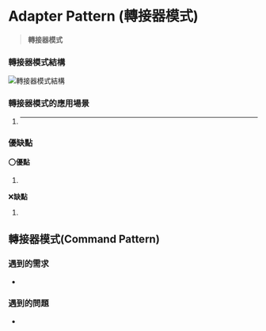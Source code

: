 # Adapter Pattern (轉接器模式)

> **轉接器模式**

### 轉接器模式結構

![轉接器模式結構]()

### 轉接器模式的應用場景

1. ****
    >


### 優缺點

:o:**優點**

1.

:x:**缺點**

1.

## 轉接器模式(Command Pattern)

### 遇到的需求

-

### 遇到的問題

-

